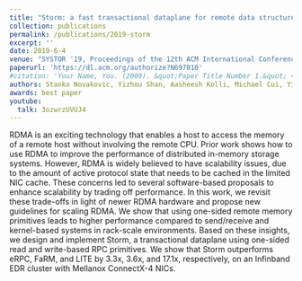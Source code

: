 ```yaml
---
title: "Storm: a fast transactional dataplane for remote data structures"
collection: publications
permalink: /publications/2019-storm
excerpt: ''
date: 2019-6-4
venue: "SYSTOR '19, Proceedings of the 12th ACM International Conference on Systems and Storage"
paperurl: 'https://dl.acm.org/authorize?N697010'
#citation: 'Your Name, You. (2009). &quot;Paper Title Number 1.&quot; <i>Journal 1</i>. 1(1).'
authors: Stanko Novakovic, Yizhou Shan, Aasheesh Kolli, Michael Cui, Yiying Zhang, Haggai Eran, Liran Liss, Michael Wei, Dan Tsafrir, Marcos Aguilera 
awards: best paper
youtube:
  talk: 3ozwrzUVUJ4
---
```


RDMA is an exciting technology that enables a host to access the memory of a
remote host without involving the remote CPU. Prior work shows how to use RDMA
to improve the performance of distributed in-memory storage systems. However,
RDMA is widely believed to have scalability issues, due to the amount of active
protocol state that needs to be cached in the limited NIC cache. These concerns
led to several software-based proposals to enhance scalability by trading off
performance. In this work, we revisit these trade-offs in light of newer RDMA
hardware and propose new guidelines for scaling RDMA. We show that using
one-sided remote memory primitives leads to higher performance compared to
send/receive and kernel-based systems in rack-scale environments. Based on
these insights, we design and implement Storm, a transactional dataplane using
one-sided read and write-based RPC primitives. We show that Storm outperforms
eRPC, FaRM, and LITE by 3.3x, 3.6x, and 17.1x, respectively, on an Infinband
EDR cluster with Mellanox ConnectX-4 NICs.
